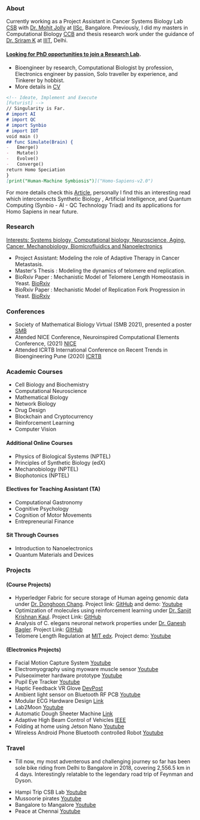 ### About

Currently working as a Project Assistant in Cancer Systems Biology Lab [CSB](https://be.iisc.ac.in/~mkjolly/) with [Dr. Mohit Jolly](https://be.iisc.ac.in/~mkjolly/mohit/) at [IISc](https://iisc.ac.in/), Bangalore. 
Previously, I did my masters in Computational Biology [CCB](https://cb.iiitd.ac.in/) and thesis research work under the guidance of [Dr. Sriram K](https://www.iiitd.ac.in/sriram) at [IIIT](https://www.iiitd.ac.in/), Delhi. 

#### [Looking for PhD opportunities to join a Research Lab](https://ghanendra19213.github.io/Hi/).

* Bioengineer by research, Computational Biologist by profession, Electronics engineer by passion, Solo traveller by experience, and Tinkerer by hobbist.
* More details in [CV](https://github.com/Ghanendra19213/Hi/files/5622959/Ghanendra.Singh.CV.pdf)


```markdown
<!-- Ideate, Implement and Execute
[Futurist] -->
// Singularity is Far.
# import AI
# import QC
# import Synbio
# import IOT
void main ()
## func Simulate(Brain) {
-   Emerge()
-   Mutate()
-   Evolve()
-   Converge()
return Homo Speciation
}
[print("Human-Machine Symbiosis")]("Homo-Sapiens-v2.0")
```
For more details check this [Article](https://www.intechopen.com/books/synthetic-biology-new-interdisciplinary-science/synthetic-biology-artificial-intelligence-and-quantum-computing), personally I find this an interesting read which interconnects Synthetic Biology , Artificial Intelligence, and Quantum Computing (Synbio - AI - QC Technology Triad) and its applications for Homo Sapiens in near future.

### Research
[Interests: Systems biology, Computational biology, Neuroscience, Aging, Cancer, Mechanobiology, Biomicrofluidics and Nanoelectronics](https://ghanendra19213.github.io/Hi/)

* Project Assistant: Modeling the role of Adaptive Therapy in Cancer Metastasis.
* Master's Thesis  : Modeling the dynamics of telomere end replication.
* BioRxiv Paper    : Mechanistic Model of Telomere Length Homeostasis in Yeast. [BioRxiv](https://doi.org/10.1101/2021.10.02.462846)
* BioRxiv Paper    : Mechanistic Model of Replication Fork Progression in Yeast. [BioRxiv](https://doi.org/10.1101/2021.10.03.462908)
<!--//[Project Demo for Synbio Project](https://youtu.be/IKwc3thhMbY) -->

### Conferences
* Society of Mathematical Biology Virtual (SMB 2021), presented a poster [SMB](http://schedule.smb2021.org/ONCO/ONCO-PS01-ONCO-11.html)
* Atended NICE Conference, Neuroinspired Computational Elements Conference, (2021) [NICE](https://niceworkshop.org/nice-2021/)
* Attended ICRTB International Conference on Recent Trends in Bioengineering Pune (2020) [ICRTB](https://www.mitbio.edu.in/icrtb/)

### Academic Courses
* Cell Biology and Biochemistry
* Computational Neuroscience
* Mathematical Biology
* Network Biology
* Drug Design 
* Blockchain and Cryptocurrency
* Reinforcement Learning
* Computer Vision

#### Additional Online Courses
* Physics of Biological Systems (NPTEL)
* Principles of Synthetic Biology (edX)
* Mechanobiology (NPTEL)
* Biophotonics (NPTEL)

#### Electives for Teaching Assistant (TA)
* Computational Gastronomy
* Cognitive Psychology
* Cognition of Motor Movements
* Entrepreneurial Finance

#### Sit Through Courses
* Introduction to Nanoelectronics
* Quantum Materials and Devices

### Projects
#### (Course Projects)
* Hyperledger Fabric for secure storage of Human ageing genomic data under [Dr. Donghoon Chang](https://www.iiitd.ac.in/donghoon). Project link: [GitHub](https://github.com/Ghanendra19213/IBC) and demo: [Youtube](https://youtu.be/h0Bb_r2ru1A)
* Optimization of molecules using reinforcement  learning under [Dr. Sanjit Krishnan Kaul](https://www.iiitd.ac.in/skkaul). Project Link: [GitHub](https://github.com/Ghanendra19213/Reinforcement-Learning)
* Analysis of C. elegans neuronal network properties under [Dr. Ganesh Bagler](https://www.iiitd.ac.in/bagler). Project Link: [GitHub](https://github.com/Ghanendra19213/Network_Biology_Project)
* Telomere Length Regulation at [MIT edx](https://www.edx.org/course/principles-of-synthetic-biology). Project demo: [Youtube](https://youtu.be/IKwc3thhMbY)

#### (Electronics Projects)
* Facial Motion Capture System [Youtube](https://youtu.be/2teiiQQX7-E)
* Electromyography using myoware muscle sensor [Youtube](https://youtu.be/Gjqd5WrPDgQ)
* Pulseoximeter hardware prototype [Youtube](https://youtu.be/ccWYdWIM7V4)
* Pupil Eye Tracker [Youtube](https://youtu.be/cXo66Wx069k)
* Haptic Feedback VR Glove [DevPost](https://devpost.com/software/feelvr)
* Ambient light sensor on Bluetooth RF PCB [Youtube](https://youtu.be/yqqqq1caKwQ)
* Modular ECG Hardware Design [Link](https://www.freelancer.in/u/ghanendra22/portfolio/Bluetooth-Low-Energy-RF-PCB-to-gather-ambient-light-data-4521156?w=f&ngsw-bypass=)
* Lab2Moon [Youtube](https://www.youtube.com/watch?v=QQhw1NQdp1o&feature=youtu.be)
* Automatic Dough Sheeter Machine [Link](https://www.freelancer.in/u/ghanendra22/portfolio/Industrial-Automatic-Dough-Sheeter-Machine-used-in-Bakery-4521276?w=f&ngsw-bypass=)
* Adaptive High Beam Control of Vehicles [IEEE](https://transmitter.ieee.org/makerproject/view/28283)
* Folding at home using Jetson Nano [Youtube](https://youtu.be/FcmMP20d514)
* Wireless Android Phone Bluetooth controlled Robot [Youtube](https://youtu.be/90tBvZ9Sy50)

### Travel
* Till now, my most adventerous and challenging journey so far has been sole bike riding from Delhi to Bangalore in 2018, covering 2,556.5 km in 4 days. Interestingly relatable to the legendary road trip of Feynman and Dyson. 
<!-- * RoadTrip -->
<!--  ![RoadTrip](https://user-images.githubusercontent.com/57911691/100425277-e8a05400-30b4-11eb-97b6-b66b3fdff220.jpg) -->
* Hampi Trip CSB Lab [Youtube](https://youtu.be/QfxAzoQtBuc)
* Mussoorie pirates [Youtube](https://www.youtube.com/watch?v=6vle897cmLY)
* Bangalore to Mangalore [Youtube](https://www.youtube.com/watch?v=DnaIlCgokz8)
* Peace at Chennai [Youtube](https://www.youtube.com/watch?v=uGYF9RDP83Y)
<!--### Insects
//* They really fascinate me, really interesting creatures. [Insects](https://user-images.githubusercontent.com/57911691/100706429-03cdd500-33cf-11eb-812a-3c88e2b3b155.jpg)
//* Few encounters
//![Insects](https://user-images.githubusercontent.com/57911691/100706098-683c6480-33ce-11eb-95d4-b6f422bce049.jpg)
//* Video here [Youtube](https://youtu.be/7bne2EyvLlE)
//* Future Tech [Synbio](https://vimeo.com/265198586)
-->

<!-- ### Contact
 Having trouble with Pages? Check out my [CV](https://github.com/Ghanendra19213/Hi/files/5622959/Ghanendra.Singh.CV.pdf) here. -->
